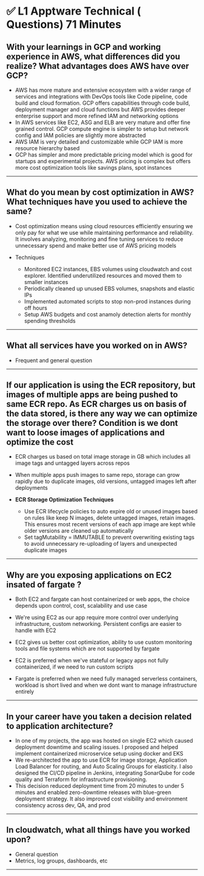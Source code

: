 # ✅ L1 Apptware Technical ( Questions) 71 Minutes

With your learnings in GCP and working experience in AWS, what differences did you realize? What advantages does AWS have over GCP?
-
- AWS has more mature and extensive ecosystem with a wider range of services and integrations with DevOps tools like Code pipeline, code build and cloud formation. GCP offers capabilities through code build, deployment manager and cloud functions but AWS provides deeper enterprise support and more refined IAM and networking options
- In AWS services like EC2, ASG and ELB are very mature and offer fine grained control. GCP compute engine is simpler to setup but network config and IAM policies are slightly more abstracted
- AWS IAM is very detailed and customizable while GCP IAM is more resource hierarchy based
- GCP has simpler and more predictable pricing model which is good for startups and experimental projects. AWS pricing is complex but offers more cost optimization tools like savings plans, spot instances

---------------------------------------------------------

What do you mean by cost optimization in AWS? What techniques have you used to achieve the same?
-
- Cost optimization means using cloud resources efficiently ensuring we only pay for what we use while maintaining performance and reliability. It involves analyzing, monitoring and fine tuning services to reduce unnecessary spend and make better use of AWS pricing models

- Techniques
  - Monitored EC2 instances, EBS volumes using cloudwatch and cost explorer. Identified underutilized resources and moved them to smaller instances
  - Periodically cleaned up unused EBS volumes, snapshots and elastic IPs
  - Implemented automated scripts to stop non-prod instances during off hours
  - Setup AWS budgets and cost anamoly detection alerts for monthly spending thresholds

---------------------------------------------------------

What all services have you worked on in AWS?
-
- Frequent and general question

---------------------------------------------------------

If our application is using the ECR repository, but images of multiple apps are being pushed to same ECR repo. As ECR charges us on basis of the data stored, is there any way we can optimize the storage over there? Condition is we dont want to loose images of applications and optimize the cost
-
- ECR charges us based on total image storage in GB which includes all image tags and untagged layers across repos
- When multiple apps push images to same repo, storage can grow rapidly due to duplicate images, old versions, untagged images left after deployments

- **ECR Storage Optimization Techniques**
  - Use ECR lifecycle policies to auto expire old or unused images based on rules like keep N images, delete untagged images, retain images. This ensures most recent versions of each app image are kept while older versions are cleaned up automatically
  - Set tagMutability = IMMUTABLE to prevent overwriting existing tags to avoid unnecessary re-uploading of layers and unexpected duplicate images

---------------------------------------------------------

Why are you exposing applications on EC2 insated of fargate ?
-
- Both EC2 and fargate can host containerized or web apps, the choice depends upon control, cost, scalability and use case
- We're using EC2 as our app require more control over underlying infrastructure, custom networking. Persistent configs are easier to handle with EC2
- EC2 gives us better cost optimization, ability to use custom monitoring tools and file systems which are not supported by fargate
- EC2 is preferred when we've stateful or legacy apps not fully containerized, if we need to run custom scripts

- Fargate is preferred when we need fully managed serverless containers, workload is short lived and when we dont want to manage infrastructure entirely

---------------------------------------------------------

In your career have you taken a decision related to application architecture?
-
- In one of my projects, the app was hosted on single EC2 which caused deployment downtime and scaling issues. I proposed and helped implement containerized microservice setup using docker and EKS
- We re-architected the app to use ECR for image storage, Application Load Balancer for routing, and Auto Scaling Groups for elasticity. I also designed the CI/CD pipeline in Jenkins, integrating SonarQube for code quality and Terraform for infrastructure provisioning.
- This decision reduced deployment time from 20 minutes to under 5 minutes and enabled zero-downtime releases with blue-green deployment strategy. It also improved cost visibility and environment consistency across dev, QA, and prod

---------------------------------------------------------

In cloudwatch, what all things have you worked upon? 
-
- General question
- Metrics, log groups, dashboards, etc

---------------------------------------------------------

